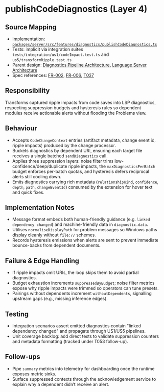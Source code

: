 # publishCodeDiagnostics (Layer 4)

## Source Mapping
- Implementation: [`packages/server/src/features/diagnostics/publishCodeDiagnostics.ts`](../../../packages/server/src/features/diagnostics/publishCodeDiagnostics.ts)
- Tests: implicit via integration suites `tests/integration/us1/codeImpact.test.ts` and `us5/transformRipple.test.ts`
- Parent design: [Diagnostics Pipeline Architecture](../../layer-3/diagnostics-pipeline.mdmd.md), [Language Server Architecture](../../layer-3/language-server-architecture.mdmd.md)
- Spec references: [FR-002](../../../specs/001-link-aware-diagnostics/spec.md#functional-requirements), [FR-006](../../../specs/001-link-aware-diagnostics/spec.md#functional-requirements), [T037](../../../specs/001-link-aware-diagnostics/tasks.md)

## Responsibility
Transforms captured ripple impacts from code saves into LSP diagnostics, respecting suppression budgets and hysteresis rules so dependent modules receive actionable alerts without flooding the Problems view.

## Behaviour
- Accepts `CodeChangeContext` entries (artifact metadata, change event id, ripple impacts) produced by the change processor.
- Buckets diagnostics by dependent URI, ensuring each target file receives a single batched `sendDiagnostics` call.
- Applies three suppression layers: noise filter trims low-confidence/deep/duplicate ripple impacts, the `maxDiagnosticsPerBatch` budget enforces per-batch quotas, and hysteresis defers reciprocal alerts still cooling down.
- Emits diagnostics carrying rich metadata (`relationshipKind`, `confidence`, `depth`, `path`, `changeEventId`) consumed by the extension for hover text and quick fixes.

## Implementation Notes
- Message format embeds both human-friendly guidance (e.g. `linked dependency changed`) and machine-friendly data in `diagnostic.data`.
- Utilises `normaliseDisplayPath` for problem messages so Windows paths display cleanly without `file://` schemes.
- Records hysteresis emissions when alerts are sent to prevent immediate bounce-backs from dependent documents.

## Failure & Edge Handling
- If ripple impacts omit URIs, the loop skips them to avoid partial diagnostics.
- Budget exhaustion increments `suppressedByBudget`; noise filter metrics expose why ripple impacts were trimmed so operators can tune presets.
- Pairings without dependents increment `withoutDependents`, signalling upstream gaps (e.g., missing inference edges).

## Testing
- Integration scenarios assert emitted diagnostics contain "linked dependency changed" and propagate through US1/US5 pipelines.
- Unit coverage backlog: add direct tests to validate suppression counters and metadata formatting (tracked under T053 follow-up).

## Follow-ups
- Pipe `summary` metrics into telemetry for dashboarding once the runtime exposes metric sinks.
- Surface suppressed contexts through the acknowledgement service to explain why a dependent didn’t receive an alert.
